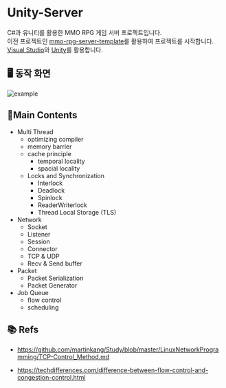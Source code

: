 # Unity-Server

C#과 유니티를 활용한 MMO RPG 게임 서버 프로젝트입니다. <br>
이전 프로젝트인 [mmo-rpg-server-template](https://github.com/ohminkwon/mmo-rpg-server-template)를 활용하여 프로젝트를 시작합니다. <br>
[Visual Studio](https://visualstudio.microsoft.com/ko/)와 [Unity](https://unity.com/kr)를 활용합니다.

## 🖥️ 동작 화면
![example](./server.gif)

## 🎯Main Contents

- Multi Thread
  - optimizing compiler
  - memory barrier
  - cache principle
    - temporal locality
    - spacial locality
  - Locks and Synchronization
    - Interlock
    - Deadlock
    - Spinlock
    - ReaderWriterlock
    - Thread Local Storage (TLS)
- Network
  - Socket
  - Listener
  - Session
  - Connector
  - TCP & UDP
  - Recv & Send buffer
- Packet
  - Packet Serialization
  - Packet Generator  
- Job Queue
  - flow control
  - scheduling

## 📚 Refs
- https://github.com/martinkang/Study/blob/master/LinuxNetworkProgramming/TCP-Control_Method.md

- https://techdifferences.com/difference-between-flow-control-and-congestion-control.html